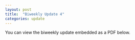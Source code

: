 ```yaml
---
layout: post
title:  "Biweekly Update 4"
categories: update 
---
```

You can view the biweekly update embedded as a PDF below.

<object data="{{ site.url }}{{ site.baseurl }}/assets/pdf/biweekly-update-4.pdf" width="1000" height="1000" type="application/pdf"></object> 
